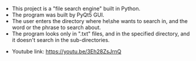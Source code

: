 - This project is a "file search engine" built in Python.
- The program was built by PyQt5 GUI.
- The user enters the directory where he\she wants to search in, and the word or the phrase to search about.
- The program looks only in ".txt" files, and in the specified directory, and it doesn't search in the sub-directories.
* Youtube link: https://youtu.be/3Eh28ZsJrnQ
